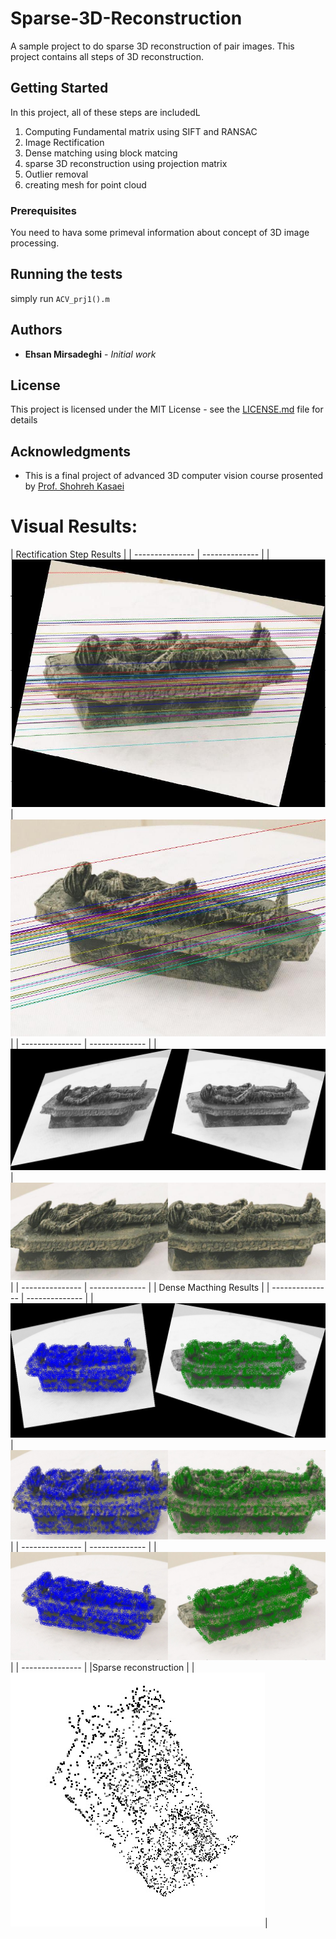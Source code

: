 
# Sparse-3D-Reconstruction

A sample project to do sparse 3D reconstruction of pair images. 
This project contains all steps of 3D reconstruction.

## Getting Started

In this project, all of these steps are includedL<br/>
1. Computing Fundamental matrix using SIFT and RANSAC<br/>
2. Image Rectification<br/>
3. Dense matching using block matcing<br/>
4. sparse 3D reconstruction using projection matrix<br/>
5. Outlier removal<br/>
6. creating mesh for point cloud<br/>

### Prerequisites

You need to hava some primeval information about concept of 3D image processing.


## Running the tests

simply run ```ACV_prj1().m```

## Authors

* **Ehsan Mirsadeghi** - *Initial work*

## License

This project is licensed under the MIT License - see the [LICENSE.md](LICENSE.md) file for details

## Acknowledgments

* This is a final project of advanced 3D computer vision course prosented by [Prof. Shohreh Kasaei](http://sharif.edu/~kasaei/)


# Visual Results:

|    Rectification Step Results    |
| --------------- | -------------- |
|  ![](Rec2.jpg)  |  ![](I2.jpg)   |
| --------------- | -------------- |
|  ![](Rec.jpg)   |![](RoIRec.jpg) |
| --------------- | -------------- |
|      Dense Macthing Results      |
| --------------- | -------------- |
| ![](Dense1.jpg) |![](Dense2.jpg) |
| --------------- | -------------- |
|  ![](Dense3.jpg)|
| --------------- |
|Sparse reconstruction |
|![](sparse_result.jpg)|
